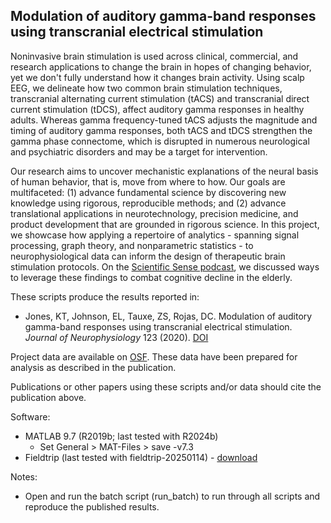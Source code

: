 ## Modulation of auditory gamma-band responses using transcranial electrical stimulation

Noninvasive brain stimulation is used across clinical, commercial, and research applications to change the brain in hopes of changing behavior, yet we don't fully understand how it changes brain activity. Using scalp EEG, we delineate how two common brain stimulation techniques, transcranial alternating current stimulation (tACS) and transcranial direct current stimulation (tDCS), affect auditory gamma responses in healthy adults. Whereas gamma frequency-tuned tACS adjusts the magnitude and timing of auditory gamma responses, both tACS and tDCS strengthen the gamma phase connectome, which is disrupted in numerous neurological and psychiatric disorders and may be a target for intervention. 

Our research aims to uncover mechanistic explanations of the neural basis of human behavior, that is, move from where to how. Our goals are multifaceted: (1) advance fundamental science by discovering new knowledge using rigorous, reproducible methods; and (2) advance translational applications in neurotechnology, precision medicine, and product development that are grounded in rigorous science. In this project, we showcase how applying a repertoire of analytics - spanning signal processing, graph theory, and nonparametric statistics - to neurophysiological data can inform the design of therapeutic brain stimulation protocols. On the [Scientific Sense podcast](https://www.youtube.com/watch?v=1vSHPWhUwWY), we discussed ways to leverage these findings to combat cognitive decline in the elderly.

These scripts produce the results reported in:
- Jones, KT, Johnson, EL, Tauxe, ZS, Rojas, DC. Modulation of auditory gamma-band responses using transcranial electrical stimulation. _Journal of Neurophysiology_ 123 (2020). [DOI](https://doi.org/10.1152/jn.00003.2020)

Project data are available on [OSF](https://doi.org/10.17605/OSF.IO/VCDWK). These data have been prepared for analysis as described in the publication.

Publications or other papers using these scripts and/or data should cite the publication above.

Software:
- MATLAB 9.7 (R2019b; last tested with R2024b)
  - Set General > MAT-Files > save -v7.3
- Fieldtrip (last tested with fieldtrip-20250114) - [download](https://www.fieldtriptoolbox.org/download)

Notes:
- Open and run the batch script (run_batch) to run through all scripts and reproduce the published results.

